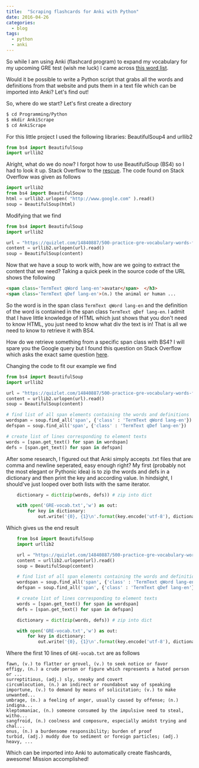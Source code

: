 ```yaml
---
title:  "Scraping flashcards for Anki with Python"
date: 2016-04-26
categories:
  - blog
tags:
  - python
  - anki
---
```

<!-- ctrl + alt + v -->

So while I am using Anki (flashcard program) to expand my
vocabulary for my upcoming GRE test (wish me luck) I came across
[this word list](https://quizlet.com/14840887/500-practice-gre-vocabulary-words-flash-cards/). 

Would it be possible to write a Python script that grabs all the words and
definitions from that website and puts them in a text file which can be imported
into Anki? Let's find out! 

So, where do we start? Let's first create a directory

```bash
$ cd Programming/Python
$ mkdir AnkiScrape
$ cd AnkiScrape
```

For this little project I used the following libraries: BeautifulSoup4 and urllib2

```python
from bs4 import BeautifulSoup
import urllib2
```

Alright, what do we do now? I forgot how to use BeautifulSoup (BS4) so I had to
look it up. Stack Overflow to the [rescue](http://stackoverflow.com/questions/15797861/using-beautifulsoup-and-urllib2-in-python-how-can-i-find-the-data-surrounded-by). 
The code found on Stack Overflow was given as follows

```python
import urllib2
from bs4 import BeautifulSoup
html = urllib2.urlopen( "http://www.google.com" ).read()
soup = BeautifulSoup(html)
```

Modifying that we find

```python
from bs4 import BeautifulSoup
import urllib2

url = "https://quizlet.com/14840887/500-practice-gre-vocabulary-words-flash-cards/"
content = urllib2.urlopen(url).read()
soup = BeautifulSoup(content)
```

Now that we have a soup to work with, how are we going to extract the content
that we need?  Taking a quick peek in the source code of the URL shows the
following

```html
<span class='TermText qWord lang-en'>avatar</span>	</h3>
<span class='TermText qDef lang-en'>(n.) the animal or human ... 
```

So the word is in the span class `TermText qWord lang-en` and the definition of
the word is contained in the span class `TermText qDef lang-en`. I admit that I
have little knowledge of HTML which just shows that you don't need to know HTML,
you just need to know what div the text is in! That is all we need to know to
retrieve it with BS4. 

How do we retrieve something from a specific span class with BS4? I will spare
you the Google query but I found this question on Stack Overflow which asks the
exact same question
[here](http://stackoverflow.com/questions/16248723/how-to-find-spans-with-a-specific-class-containing-specific-text-using-beautiful). 

Changing the code to fit our example we find 

```python
from bs4 import BeautifulSoup
import urllib2

url = "https://quizlet.com/14840887/500-practice-gre-vocabulary-words-flash-cards/"
content = urllib2.urlopen(url).read()
soup = BeautifulSoup(content)

# find list of all span elements containing the words and definitions
wordspan = soup.find_all('span', {'class' : 'TermText qWord lang-en'})
defspan = soup.find_all('span', {'class' : 'TermText qDef lang-en'})

# create list of lines corresponding to element texts 
words = [span.get_text() for span in wordspan]
defs = [span.get_text() for span in defspan]
```

After some research, I figured out that Anki simply accepts .txt files that are
comma and newline seperated, easy enough right? My first (probably not the most
elegant or Pythonic idea) is to zip the words and defs in a dictionary and then
print the key and according value. In hindsight, I should've just looped over
both lists with the same iterator. 

```python
    dictionary = dict(zip(words, defs)) # zip into dict

    with open('GRE-vocab.txt','w') as out:
        for key in dictionary: 
            out.write('{0}, {1}\n'.format(key.encode('utf-8'), dictionary[key].encode('utf-8')))
```

Which gives us the end result 

```python
    from bs4 import BeautifulSoup
    import urllib2

    url = "https://quizlet.com/14840887/500-practice-gre-vocabulary-words-flash-cards/"
    content = urllib2.urlopen(url).read()
    soup = BeautifulSoup(content)

    # find list of all span elements containing the words and definitions
    wordspan = soup.find_all('span', {'class' : 'TermText qWord lang-en'})
    defspan = soup.find_all('span', {'class' : 'TermText qDef lang-en'})

    # create list of lines corresponding to element texts 
    words = [span.get_text() for span in wordspan]
    defs = [span.get_text() for span in defspan]

    dictionary = dict(zip(words, defs)) # zip into dict

    with open('GRE-vocab.txt','w') as out:
        for key in dictionary: 
            out.write('{0}, {1}\n'.format(key.encode('utf-8'), dictionary[key].encode('utf-8')))
```

Where the first 10 lines of `GRE-vocab.txt` are as follows

```
fawn, (v.) to flatter or grovel, (v.) to seek notice or favor
effigy, (n.) a crude person or figure which represents a hated person or ...
surreptitious, (adj.) sly, sneaky and covert
circumlocution, (n.) an indirect or roundabout way of speaking
importune, (v.) to demand by means of solicitation; (v.) to make unwanted...
umbrage, (n.) a feeling of anger, usually caused by offense; (n.) indigna...
kleptomaniac, (n.) someone consumed by the impulsive need to steal, witho...
sangfroid, (n.) coolness and composure, especially amidst trying and chal...
onus, (n.) a burdensome responsibility; burden of proof
turbid, (adj.) muddy due to sediment or foreign particles; (adj.) heavy, ...
```

Which can be imported into Anki to automatically create flashcards, awesome!
Mission accomplished! 

